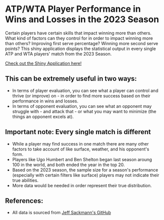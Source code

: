 # ATP/WTA Player Performance in Wins and Losses in the 2023 Season

Certain players have certain skills that impact winning more than others. What kind of factors can they control for in order to impact winning more than others? Improving first serve percentage? Winning more second serve points? This shiny application displays the statistical output in every single ATP and WTA players' match from the 2023 Season.

[Check out the Shiny Application here!](https://jarrett-markman.shinyapps.io/Player-Statistical-Performance/)

## This can be extremely useful in two ways:
- In terms of player evaluation, you can see what a player can control and thrive (or improve) on - in order to find more success based on their performance in wins and losses.
- In terms of opponent evaluation, you can see what an opponent may struggle with - and attack that - or what you may want to minimize (the things an opponent excels at). 

## Important note: Every single match is different
- While a player may find success in one match there are many other factors to take account of like surface, weather, and his opponent's form.
- Players like Ugo Humbert and Ben Shelton began last season aroung 100 in the world, and both ended the year in the top 20.
- Based on the 2023 season, the sample size for a season's performance (especially with certain filters like surface) players may not indicate their true abilities.
- More data would be needed in order represent their true distribution.

## References:
- All data is sourced from [Jeff Sackmann's GitHub](https://github.com/JeffSackmann)
